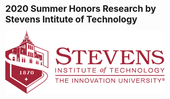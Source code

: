 # 2020 Summer Honors Research by Stevens Intitute of Technology
<p align = 'left'> <img width="600" img height="200" src = https://github.com/siddh30/2020-Summer-Honors-Research/blob/master/Images/Logo.png </p>
  

